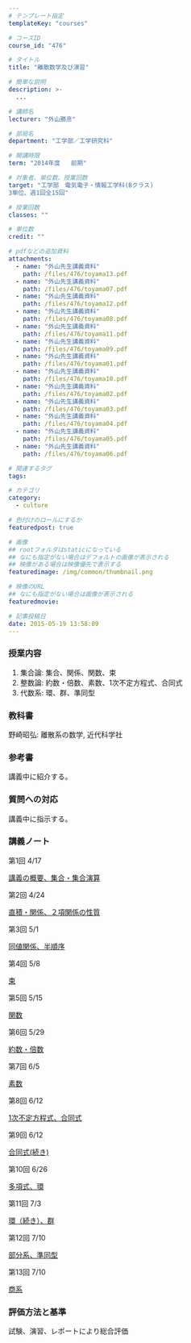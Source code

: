 ```yaml
---
# テンプレート指定
templateKey: "courses"

# コースID
course_id: "476"

# タイトル
title: "離散数学及び演習"

# 簡単な説明
description: >-
  ...

# 講師名
lecturer: "外山勝彦"

# 部局名
department: "工学部／工学研究科"

# 開講時限
term: "2014年度	前期"

# 対象者、単位数、授業回数
target: "工学部　電気電子・情報工学科(Bクラス)
3単位、週1回全15回"

# 授業回数
classes: ""

# 単位数
credit: ""

# pdfなどの追加資料
attachments: 
  - name: "外山先生講義資料" 
    path: /files/476/toyama13.pdf
  - name: "外山先生講義資料" 
    path: /files/476/toyama07.pdf
  - name: "外山先生講義資料" 
    path: /files/476/toyama12.pdf
  - name: "外山先生講義資料" 
    path: /files/476/toyama08.pdf
  - name: "外山先生講義資料" 
    path: /files/476/toyama11.pdf
  - name: "外山先生講義資料" 
    path: /files/476/toyama09.pdf
  - name: "外山先生講義資料" 
    path: /files/476/toyama01.pdf
  - name: "外山先生講義資料" 
    path: /files/476/toyama10.pdf
  - name: "外山先生講義資料" 
    path: /files/476/toyama02.pdf
  - name: "外山先生講義資料" 
    path: /files/476/toyama03.pdf
  - name: "外山先生講義資料" 
    path: /files/476/toyama04.pdf
  - name: "外山先生講義資料" 
    path: /files/476/toyama05.pdf
  - name: "外山先生講義資料" 
    path: /files/476/toyama06.pdf

# 関連するタグ
tags:

# カテゴリ
category:
  - culture

# 色付けのロールにするか
featuredpost: true

# 画像
## rootフォルダはstaticになっている
## なにも指定がない場合はデフォルトの画像が表示される
## 映像がある場合は映像優先で表示する
featuredimage: /img/common/thumbnail.png

# 映像のURL
## なにも指定がない場合は画像が表示される
featuredmovie: 

# 記事投稿日
date: 2015-05-19 13:58:09
---
```


### 授業内容


1. 集合論: 集合、関係、関数、束
2. 整数論: 約数・倍数、素数、1次不定方程式、合同式
3. 代数系: 環、群、準同型


### 教科書


野崎昭弘: 離散系の数学, 近代科学社


### 参考書


講義中に紹介する。


### 質問への対応


講義中に指示する。


### 講義ノート


第1回 4/17

[講義の概要、集合・集合演算](/files/476/toyama01.pdf) 

第2回 4/24

[直積・関係、２項関係の性質](/files/476/toyama02.pdf) 

第3回 5/1

[同値関係、半順序](/files/476/toyama03.pdf) 

第4回 5/8

[束](/files/476/toyama04.pdf) 

第5回 5/15

[関数](/files/476/toyama05.pdf) 

第6回 5/29

[約数・倍数](/files/476/toyama06.pdf) 

第7回 6/5

[素数](/files/476/toyama07.pdf) 

第8回 6/12

[1次不定方程式、合同式](/files/476/toyama08.pdf) 

第9回 6/12

[合同式(続き)](/files/476/toyama09.pdf) 

第10回 6/26

[多項式、環](/files/476/toyama10.pdf) 

第11回 7/3

[環（続き）、群](/files/476/toyama11.pdf) 

第12回 7/10

[部分系、準同型](/files/476/toyama12.pdf) 

第13回 7/10

[商系](/files/476/toyama13.pdf) 


### 評価方法と基準


試験、演習、レポートにより総合評価
